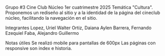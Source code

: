 Grupo #3 Cine Club Núcleo 1er cuatrimestre 2025
Temática "Cultura". 
Proponemos un rediseño al sitio y a la identidad de la página del cineclub núcleo, facilitando la navegación en el sitio.  

Integrantes
Lopez, Uriel Walter
Ortiz, Daiana Aylen
Barrera, Fernando Ezequiel
Faba, Alejandro Guillermo

Notas útiles
Se realizó mobile para pantallas de 600px
Las páginas con responsive son index e historia.
